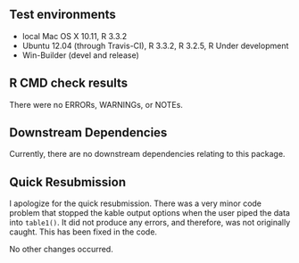 ## Test environments
* local Mac OS X 10.11, R 3.3.2
* Ubuntu 12.04 (through Travis-CI), R 3.3.2, R 3.2.5, R Under development
* Win-Builder (devel and release)

## R CMD check results
There were no ERRORs, WARNINGs, or NOTEs.

## Downstream Dependencies
Currently, there are no downstream dependencies relating to this package.

## Quick Resubmission
I apologize for the quick resubmission. There was a very minor code problem that stopped the kable output options when the user piped the data into `table1()`. It did not produce any errors, and therefore, was not originally caught. This has been fixed in the code. 

No other changes occurred.